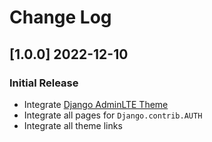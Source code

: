 # Change Log

## [1.0.0] 2022-12-10
### Initial Release

- Integrate [Django AdminLTE Theme](https://github.com/app-generator/django-admin-adminlte)
- Integrate all pages for `Django.contrib.AUTH`
- Integrate all theme links
